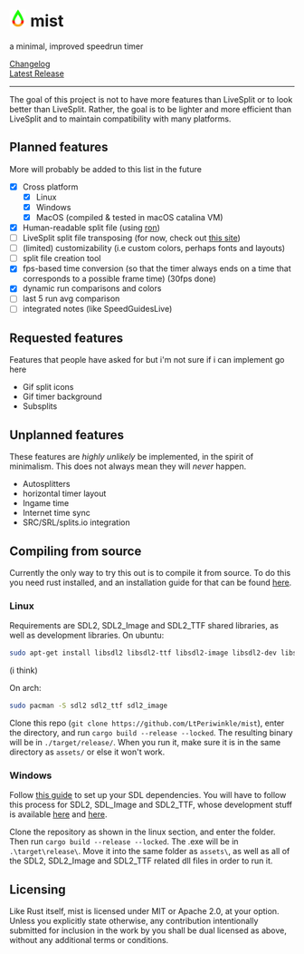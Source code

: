 # <img src="assets/MIST.png" width="30" height="30"/> mist
a minimal, improved speedrun timer

[Changelog](CHANGELOG.md) \
[Latest Release](https://github.com/LtPeriwinkle/mist/releases/tag/v1.0.0)

---

The goal of this project is not to have more features than LiveSplit or to look better than LiveSplit.
Rather, the goal is to be lighter and more efficient than LiveSplit and to maintain compatibility with 
many platforms.
## Planned features
More will probably be added to this list in the future
- [X] Cross platform
	* [X] Linux
	* [X] Windows
	* [X] MacOS (compiled & tested in macOS catalina VM)
- [X] Human-readable split file (using [ron](https://github.com/ron-rs/ron))
- [ ] LiveSplit split file transposing (for now, check out [this site](https://lsstomist.komali09.repl.co))
- [ ] (limited) customizability (i.e custom colors, perhaps fonts and layouts)
- [ ] split file creation tool
- [X] fps-based time conversion (so that the timer always ends on a time that corresponds to a possible frame time) (30fps done)
- [X] dynamic run comparisons and colors
- [ ] last 5 run avg comparison
- [ ] integrated notes (like SpeedGuidesLive)

## Requested features
Features that people have asked for but i'm not sure if i can implement go here
* Gif split icons
* Gif timer background
* Subsplits

## Unplanned features
These features are *highly unlikely* be implemented, in the spirit of minimalism. This does not always mean they will *never* happen.
* Autosplitters
* horizontal timer layout
* Ingame time
* Internet time sync
* SRC/SRL/splits.io integration

## Compiling from source
Currently the only way to try this out is to compile it from source. To do this you need rust installed, and an installation guide
for that can be found [here](https://www.rust-lang.org/tools/install).
### Linux
Requirements are SDL2, SDL2\_Image and SDL2\_TTF shared libraries, as well as development libraries. On ubuntu:
```bash
sudo apt-get install libsdl2 libsdl2-ttf libsdl2-image libsdl2-dev libsdl2-ttf-dev libsdl2-image-dev
```

(i think)

On arch:
```bash
sudo pacman -S sdl2 sdl2_ttf sdl2_image
```

Clone this repo (`git clone https://github.com/LtPeriwinkle/mist`), enter the directory, and run `cargo build --release --locked`. The resulting binary will be in
`./target/release/`. When you run it, make sure it is in the same directory as `assets/` or else it won't work.

### Windows
Follow [this guide](https://github.com/Rust-SDL2/rust-sdl2#windows-msvc) to set up your SDL dependencies. You will have to follow this process for SDL2, SDL\_Image and SDL2\_TTF,
whose development stuff is available [here](http://libsdl.org/projects/SDL_ttf/) and [here](http://libsdl.org/projects/SDL_image).

Clone the repository as shown in the linux section, and enter the folder. Then run `cargo build --release --locked`. The .exe will be in `.\target\release\`. Move it into
the same folder as `assets\`, as well as all of the SDL2, SDL2\_Image and SDL2\_TTF related dll files in order to run it.

## Licensing
Like Rust itself, mist is licensed under MIT or Apache 2.0, at your option.
Unless you explicitly state otherwise, any contribution intentionally submitted
for inclusion in the work by you shall be dual licensed as above, without any
additional terms or conditions.
